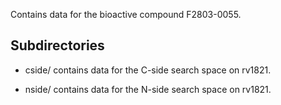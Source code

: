 Contains data for the bioactive compound F2803-0055.

## Subdirectories

- cside/ contains data for the C-side search space on rv1821.

- nside/ contains data for the N-side search space on rv1821.

